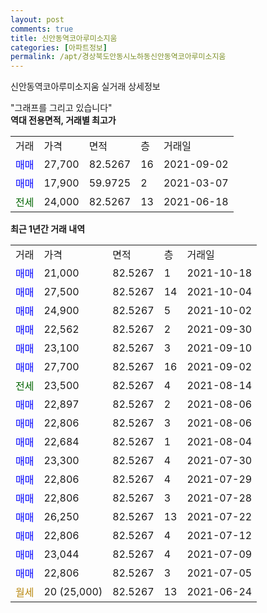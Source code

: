 ```yaml
---
layout: post
comments: true
title: 신안동역코아루미소지움
categories: [아파트정보]
permalink: /apt/경상북도안동시노하동신안동역코아루미소지움
---
```


신안동역코아루미소지움 실거래 상세정보

<script type="text/javascript">
  google.charts.load('current', {'packages':['line', 'corechart']});
  google.charts.setOnLoadCallback(drawChart);

  function drawChart() {
    var data = new google.visualization.DataTable();
    data.addColumn('date', '거래일');
    data.addColumn('number', "매매");
    data.addColumn('number', "전세");
    data.addColumn('number', "전매");

    data.addRows([[new Date(Date.parse("2021-10-18")), 21000, null, null], [new Date(Date.parse("2021-10-04")), 27500, null, null], [new Date(Date.parse("2021-10-02")), 24900, null, null], [new Date(Date.parse("2021-09-30")), 22562, null, null], [new Date(Date.parse("2021-09-10")), 23100, null, null], [new Date(Date.parse("2021-09-02")), 27700, null, null], [new Date(Date.parse("2021-08-14")), null, 23500, null], [new Date(Date.parse("2021-08-06")), 22897, null, null], [new Date(Date.parse("2021-08-06")), 22806, null, null], [new Date(Date.parse("2021-08-04")), 22684, null, null], [new Date(Date.parse("2021-07-30")), 23300, null, null], [new Date(Date.parse("2021-07-29")), 22806, null, null], [new Date(Date.parse("2021-07-28")), 22806, null, null], [new Date(Date.parse("2021-07-22")), 26250, null, null], [new Date(Date.parse("2021-07-12")), 22806, null, null], [new Date(Date.parse("2021-07-09")), 23044, null, null], [new Date(Date.parse("2021-07-05")), 22806, null, null], [new Date(Date.parse("2021-06-24")), null, null, null]]);

    var options = {
      hAxis: {
        format: 'yyyy/MM/dd'
      },    
      lineWidth: 0,
      pointsVisible: true,    
      title: '최근 1년간 유형별 실거래가 분포',
      legend: { position: 'bottom' }
    };

    var formatter = new google.visualization.NumberFormat({pattern:'###,###'} );
    formatter.format(data, 1);
    formatter.format(data, 2);
    
    setTimeout(function() {
        var chart = new google.visualization.LineChart(document.getElementById('columnchart_material'));
        chart.draw(data, (options));
        document.getElementById('loading').style.display = 'none';
    }, 200);
  }
</script>


<div id="loading" style="z-index:20; display: block; margin-left: 0px">"그래프를 그리고 있습니다"</div>
<div id="columnchart_material" style="width: 95%; margin-left: 0px; display: block"></div>
<!-- contents start -->
<b>역대 전용면적, 거래별 최고가</b>
<table class="sortable">
    <tr>
      <td>거래</td>
      <td>가격</td>
      <td>면적</td>
      <td>층</td>
      <td>거래일</td>
    </tr>
        <tr>
          <td><a style="color: blue">매매</a></td>
          <td>27,700</td>
          <td>82.5267</td>
          <td>16</td>
          <td>2021-09-02</td>
        </tr>            <tr>
          <td><a style="color: blue">매매</a></td>
          <td>17,900</td>
          <td>59.9725</td>
          <td>2</td>
          <td>2021-03-07</td>
        </tr>        
        <tr>
              <td><a style="color: darkgreen">전세</a></td>
              <td>24,000</td>
              <td>82.5267</td>
              <td>13</td>
              <td>2021-06-18</td>
            </tr>        
    
</table>

<b>최근 1년간 거래 내역</b>

<table class="sortable">
    <tr>
      <td>거래</td>
      <td>가격</td>
      <td>면적</td>
      <td>층</td>
      <td>거래일</td>
    </tr>
    <tr>
      <td><a style="color: blue">매매</a></td>
      <td>21,000</td>
      <td>82.5267</td>
      <td>1</td>
      <td>2021-10-18</td>
    </tr>          <tr>
      <td><a style="color: blue">매매</a></td>
      <td>27,500</td>
      <td>82.5267</td>
      <td>14</td>
      <td>2021-10-04</td>
    </tr>          <tr>
      <td><a style="color: blue">매매</a></td>
      <td>24,900</td>
      <td>82.5267</td>
      <td>5</td>
      <td>2021-10-02</td>
    </tr>          <tr>
      <td><a style="color: blue">매매</a></td>
      <td>22,562</td>
      <td>82.5267</td>
      <td>2</td>
      <td>2021-09-30</td>
    </tr>          <tr>
      <td><a style="color: blue">매매</a></td>
      <td>23,100</td>
      <td>82.5267</td>
      <td>3</td>
      <td>2021-09-10</td>
    </tr>          <tr>
      <td><a style="color: blue">매매</a></td>
      <td>27,700</td>
      <td>82.5267</td>
      <td>16</td>
      <td>2021-09-02</td>
    </tr>          <tr>
      <td><a style="color: darkgreen">전세</a></td>
      <td>23,500</td>
      <td>82.5267</td>
      <td>4</td>
      <td>2021-08-14</td>
    </tr>          <tr>
      <td><a style="color: blue">매매</a></td>
      <td>22,897</td>
      <td>82.5267</td>
      <td>2</td>
      <td>2021-08-06</td>
    </tr>          <tr>
      <td><a style="color: blue">매매</a></td>
      <td>22,806</td>
      <td>82.5267</td>
      <td>3</td>
      <td>2021-08-06</td>
    </tr>          <tr>
      <td><a style="color: blue">매매</a></td>
      <td>22,684</td>
      <td>82.5267</td>
      <td>1</td>
      <td>2021-08-04</td>
    </tr>          <tr>
      <td><a style="color: blue">매매</a></td>
      <td>23,300</td>
      <td>82.5267</td>
      <td>4</td>
      <td>2021-07-30</td>
    </tr>          <tr>
      <td><a style="color: blue">매매</a></td>
      <td>22,806</td>
      <td>82.5267</td>
      <td>4</td>
      <td>2021-07-29</td>
    </tr>          <tr>
      <td><a style="color: blue">매매</a></td>
      <td>22,806</td>
      <td>82.5267</td>
      <td>3</td>
      <td>2021-07-28</td>
    </tr>          <tr>
      <td><a style="color: blue">매매</a></td>
      <td>26,250</td>
      <td>82.5267</td>
      <td>13</td>
      <td>2021-07-22</td>
    </tr>          <tr>
      <td><a style="color: blue">매매</a></td>
      <td>22,806</td>
      <td>82.5267</td>
      <td>4</td>
      <td>2021-07-12</td>
    </tr>          <tr>
      <td><a style="color: blue">매매</a></td>
      <td>23,044</td>
      <td>82.5267</td>
      <td>4</td>
      <td>2021-07-09</td>
    </tr>          <tr>
      <td><a style="color: blue">매매</a></td>
      <td>22,806</td>
      <td>82.5267</td>
      <td>3</td>
      <td>2021-07-05</td>
    </tr>          <tr>
      <td><a style="color: darkgoldenrod">월세</a></td>
      <td>20 (25,000)</td>
      <td>82.5267</td>
      <td>13</td>
      <td>2021-06-24</td>
    </tr>      </table>
<!-- contents end -->    

